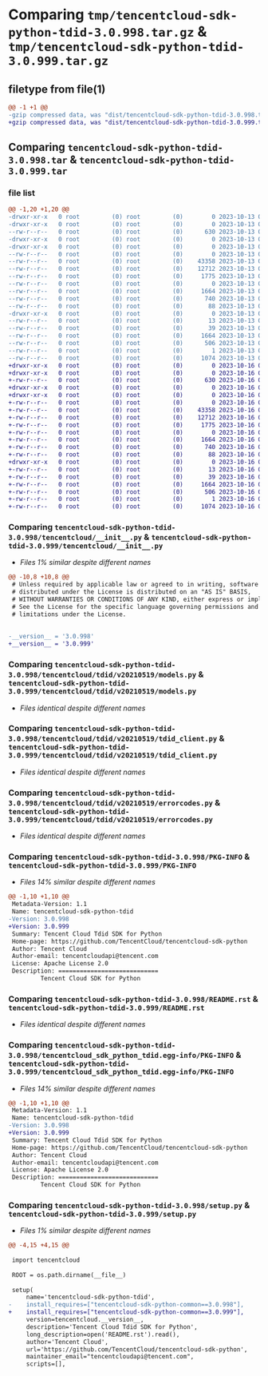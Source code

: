 # Comparing `tmp/tencentcloud-sdk-python-tdid-3.0.998.tar.gz` & `tmp/tencentcloud-sdk-python-tdid-3.0.999.tar.gz`

## filetype from file(1)

```diff
@@ -1 +1 @@
-gzip compressed data, was "dist/tencentcloud-sdk-python-tdid-3.0.998.tar", last modified: Fri Oct 13 00:37:31 2023, max compression
+gzip compressed data, was "dist/tencentcloud-sdk-python-tdid-3.0.999.tar", last modified: Mon Oct 16 00:36:38 2023, max compression
```

## Comparing `tencentcloud-sdk-python-tdid-3.0.998.tar` & `tencentcloud-sdk-python-tdid-3.0.999.tar`

### file list

```diff
@@ -1,20 +1,20 @@
-drwxr-xr-x   0 root         (0) root         (0)        0 2023-10-13 00:37:31.000000 tencentcloud-sdk-python-tdid-3.0.998/
-drwxr-xr-x   0 root         (0) root         (0)        0 2023-10-13 00:37:31.000000 tencentcloud-sdk-python-tdid-3.0.998/tencentcloud/
--rw-r--r--   0 root         (0) root         (0)      630 2023-10-13 00:37:31.000000 tencentcloud-sdk-python-tdid-3.0.998/tencentcloud/__init__.py
-drwxr-xr-x   0 root         (0) root         (0)        0 2023-10-13 00:37:31.000000 tencentcloud-sdk-python-tdid-3.0.998/tencentcloud/tdid/
-drwxr-xr-x   0 root         (0) root         (0)        0 2023-10-13 00:37:31.000000 tencentcloud-sdk-python-tdid-3.0.998/tencentcloud/tdid/v20210519/
--rw-r--r--   0 root         (0) root         (0)        0 2023-10-13 00:37:31.000000 tencentcloud-sdk-python-tdid-3.0.998/tencentcloud/tdid/v20210519/__init__.py
--rw-r--r--   0 root         (0) root         (0)    43358 2023-10-13 00:37:31.000000 tencentcloud-sdk-python-tdid-3.0.998/tencentcloud/tdid/v20210519/models.py
--rw-r--r--   0 root         (0) root         (0)    12712 2023-10-13 00:37:31.000000 tencentcloud-sdk-python-tdid-3.0.998/tencentcloud/tdid/v20210519/tdid_client.py
--rw-r--r--   0 root         (0) root         (0)     1775 2023-10-13 00:37:31.000000 tencentcloud-sdk-python-tdid-3.0.998/tencentcloud/tdid/v20210519/errorcodes.py
--rw-r--r--   0 root         (0) root         (0)        0 2023-10-13 00:37:31.000000 tencentcloud-sdk-python-tdid-3.0.998/tencentcloud/tdid/__init__.py
--rw-r--r--   0 root         (0) root         (0)     1664 2023-10-13 00:37:31.000000 tencentcloud-sdk-python-tdid-3.0.998/PKG-INFO
--rw-r--r--   0 root         (0) root         (0)      740 2023-10-13 00:37:31.000000 tencentcloud-sdk-python-tdid-3.0.998/README.rst
--rw-r--r--   0 root         (0) root         (0)       88 2023-10-13 00:37:31.000000 tencentcloud-sdk-python-tdid-3.0.998/setup.cfg
-drwxr-xr-x   0 root         (0) root         (0)        0 2023-10-13 00:37:31.000000 tencentcloud-sdk-python-tdid-3.0.998/tencentcloud_sdk_python_tdid.egg-info/
--rw-r--r--   0 root         (0) root         (0)       13 2023-10-13 00:37:31.000000 tencentcloud-sdk-python-tdid-3.0.998/tencentcloud_sdk_python_tdid.egg-info/top_level.txt
--rw-r--r--   0 root         (0) root         (0)       39 2023-10-13 00:37:31.000000 tencentcloud-sdk-python-tdid-3.0.998/tencentcloud_sdk_python_tdid.egg-info/requires.txt
--rw-r--r--   0 root         (0) root         (0)     1664 2023-10-13 00:37:31.000000 tencentcloud-sdk-python-tdid-3.0.998/tencentcloud_sdk_python_tdid.egg-info/PKG-INFO
--rw-r--r--   0 root         (0) root         (0)      506 2023-10-13 00:37:31.000000 tencentcloud-sdk-python-tdid-3.0.998/tencentcloud_sdk_python_tdid.egg-info/SOURCES.txt
--rw-r--r--   0 root         (0) root         (0)        1 2023-10-13 00:37:31.000000 tencentcloud-sdk-python-tdid-3.0.998/tencentcloud_sdk_python_tdid.egg-info/dependency_links.txt
--rw-r--r--   0 root         (0) root         (0)     1074 2023-10-13 00:37:31.000000 tencentcloud-sdk-python-tdid-3.0.998/setup.py
+drwxr-xr-x   0 root         (0) root         (0)        0 2023-10-16 00:36:38.000000 tencentcloud-sdk-python-tdid-3.0.999/
+drwxr-xr-x   0 root         (0) root         (0)        0 2023-10-16 00:36:38.000000 tencentcloud-sdk-python-tdid-3.0.999/tencentcloud/
+-rw-r--r--   0 root         (0) root         (0)      630 2023-10-16 00:36:38.000000 tencentcloud-sdk-python-tdid-3.0.999/tencentcloud/__init__.py
+drwxr-xr-x   0 root         (0) root         (0)        0 2023-10-16 00:36:38.000000 tencentcloud-sdk-python-tdid-3.0.999/tencentcloud/tdid/
+drwxr-xr-x   0 root         (0) root         (0)        0 2023-10-16 00:36:38.000000 tencentcloud-sdk-python-tdid-3.0.999/tencentcloud/tdid/v20210519/
+-rw-r--r--   0 root         (0) root         (0)        0 2023-10-16 00:36:38.000000 tencentcloud-sdk-python-tdid-3.0.999/tencentcloud/tdid/v20210519/__init__.py
+-rw-r--r--   0 root         (0) root         (0)    43358 2023-10-16 00:36:38.000000 tencentcloud-sdk-python-tdid-3.0.999/tencentcloud/tdid/v20210519/models.py
+-rw-r--r--   0 root         (0) root         (0)    12712 2023-10-16 00:36:38.000000 tencentcloud-sdk-python-tdid-3.0.999/tencentcloud/tdid/v20210519/tdid_client.py
+-rw-r--r--   0 root         (0) root         (0)     1775 2023-10-16 00:36:38.000000 tencentcloud-sdk-python-tdid-3.0.999/tencentcloud/tdid/v20210519/errorcodes.py
+-rw-r--r--   0 root         (0) root         (0)        0 2023-10-16 00:36:38.000000 tencentcloud-sdk-python-tdid-3.0.999/tencentcloud/tdid/__init__.py
+-rw-r--r--   0 root         (0) root         (0)     1664 2023-10-16 00:36:38.000000 tencentcloud-sdk-python-tdid-3.0.999/PKG-INFO
+-rw-r--r--   0 root         (0) root         (0)      740 2023-10-16 00:36:38.000000 tencentcloud-sdk-python-tdid-3.0.999/README.rst
+-rw-r--r--   0 root         (0) root         (0)       88 2023-10-16 00:36:38.000000 tencentcloud-sdk-python-tdid-3.0.999/setup.cfg
+drwxr-xr-x   0 root         (0) root         (0)        0 2023-10-16 00:36:38.000000 tencentcloud-sdk-python-tdid-3.0.999/tencentcloud_sdk_python_tdid.egg-info/
+-rw-r--r--   0 root         (0) root         (0)       13 2023-10-16 00:36:38.000000 tencentcloud-sdk-python-tdid-3.0.999/tencentcloud_sdk_python_tdid.egg-info/top_level.txt
+-rw-r--r--   0 root         (0) root         (0)       39 2023-10-16 00:36:38.000000 tencentcloud-sdk-python-tdid-3.0.999/tencentcloud_sdk_python_tdid.egg-info/requires.txt
+-rw-r--r--   0 root         (0) root         (0)     1664 2023-10-16 00:36:38.000000 tencentcloud-sdk-python-tdid-3.0.999/tencentcloud_sdk_python_tdid.egg-info/PKG-INFO
+-rw-r--r--   0 root         (0) root         (0)      506 2023-10-16 00:36:38.000000 tencentcloud-sdk-python-tdid-3.0.999/tencentcloud_sdk_python_tdid.egg-info/SOURCES.txt
+-rw-r--r--   0 root         (0) root         (0)        1 2023-10-16 00:36:38.000000 tencentcloud-sdk-python-tdid-3.0.999/tencentcloud_sdk_python_tdid.egg-info/dependency_links.txt
+-rw-r--r--   0 root         (0) root         (0)     1074 2023-10-16 00:36:38.000000 tencentcloud-sdk-python-tdid-3.0.999/setup.py
```

### Comparing `tencentcloud-sdk-python-tdid-3.0.998/tencentcloud/__init__.py` & `tencentcloud-sdk-python-tdid-3.0.999/tencentcloud/__init__.py`

 * *Files 1% similar despite different names*

```diff
@@ -10,8 +10,8 @@
 # Unless required by applicable law or agreed to in writing, software
 # distributed under the License is distributed on an "AS IS" BASIS,
 # WITHOUT WARRANTIES OR CONDITIONS OF ANY KIND, either express or implied.
 # See the License for the specific language governing permissions and
 # limitations under the License.
 
 
-__version__ = '3.0.998'
+__version__ = '3.0.999'
```

### Comparing `tencentcloud-sdk-python-tdid-3.0.998/tencentcloud/tdid/v20210519/models.py` & `tencentcloud-sdk-python-tdid-3.0.999/tencentcloud/tdid/v20210519/models.py`

 * *Files identical despite different names*

### Comparing `tencentcloud-sdk-python-tdid-3.0.998/tencentcloud/tdid/v20210519/tdid_client.py` & `tencentcloud-sdk-python-tdid-3.0.999/tencentcloud/tdid/v20210519/tdid_client.py`

 * *Files identical despite different names*

### Comparing `tencentcloud-sdk-python-tdid-3.0.998/tencentcloud/tdid/v20210519/errorcodes.py` & `tencentcloud-sdk-python-tdid-3.0.999/tencentcloud/tdid/v20210519/errorcodes.py`

 * *Files identical despite different names*

### Comparing `tencentcloud-sdk-python-tdid-3.0.998/PKG-INFO` & `tencentcloud-sdk-python-tdid-3.0.999/PKG-INFO`

 * *Files 14% similar despite different names*

```diff
@@ -1,10 +1,10 @@
 Metadata-Version: 1.1
 Name: tencentcloud-sdk-python-tdid
-Version: 3.0.998
+Version: 3.0.999
 Summary: Tencent Cloud Tdid SDK for Python
 Home-page: https://github.com/TencentCloud/tencentcloud-sdk-python
 Author: Tencent Cloud
 Author-email: tencentcloudapi@tencent.com
 License: Apache License 2.0
 Description: ============================
         Tencent Cloud SDK for Python
```

### Comparing `tencentcloud-sdk-python-tdid-3.0.998/README.rst` & `tencentcloud-sdk-python-tdid-3.0.999/README.rst`

 * *Files identical despite different names*

### Comparing `tencentcloud-sdk-python-tdid-3.0.998/tencentcloud_sdk_python_tdid.egg-info/PKG-INFO` & `tencentcloud-sdk-python-tdid-3.0.999/tencentcloud_sdk_python_tdid.egg-info/PKG-INFO`

 * *Files 14% similar despite different names*

```diff
@@ -1,10 +1,10 @@
 Metadata-Version: 1.1
 Name: tencentcloud-sdk-python-tdid
-Version: 3.0.998
+Version: 3.0.999
 Summary: Tencent Cloud Tdid SDK for Python
 Home-page: https://github.com/TencentCloud/tencentcloud-sdk-python
 Author: Tencent Cloud
 Author-email: tencentcloudapi@tencent.com
 License: Apache License 2.0
 Description: ============================
         Tencent Cloud SDK for Python
```

### Comparing `tencentcloud-sdk-python-tdid-3.0.998/setup.py` & `tencentcloud-sdk-python-tdid-3.0.999/setup.py`

 * *Files 1% similar despite different names*

```diff
@@ -4,15 +4,15 @@
 
 import tencentcloud
 
 ROOT = os.path.dirname(__file__)
 
 setup(
     name='tencentcloud-sdk-python-tdid',
-    install_requires=["tencentcloud-sdk-python-common==3.0.998"],
+    install_requires=["tencentcloud-sdk-python-common==3.0.999"],
     version=tencentcloud.__version__,
     description='Tencent Cloud Tdid SDK for Python',
     long_description=open('README.rst').read(),
     author='Tencent Cloud',
     url='https://github.com/TencentCloud/tencentcloud-sdk-python',
     maintainer_email="tencentcloudapi@tencent.com",
     scripts=[],
```

